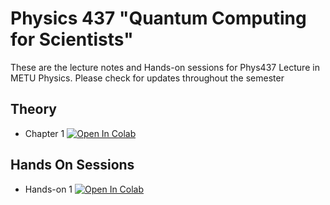 # Physics 437 "Quantum Computing for Scientists" 
These are the lecture notes and Hands-on sessions for Phys437 Lecture in METU Physics. 
Please check for updates throughout the semester
## Theory 
* Chapter 1 <a target="_blank" href="https://colab.research.google.com/github/osbama/Phys437/blob/main/Theory/Ch1.ipynb"><img src="https://colab.research.google.com/assets/colab-badge.svg" alt="Open In Colab"/></a>
## Hands On Sessions
* Hands-on 1 <a target="_blank" href="https://colab.research.google.com/github/osbama/Phys437/blob/main/Hands-On/Hands-On/Hands_on_1.ipynb"><img src="https://colab.research.google.com/assets/colab-badge.svg" alt="Open In Colab"/></a>
